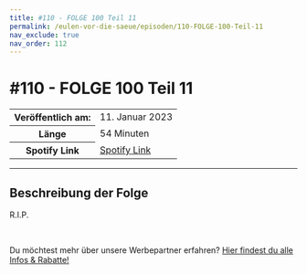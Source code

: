 ```yaml
---
title: #110 - FOLGE 100 Teil 11
permalink: /eulen-vor-die-saeue/episoden/110-FOLGE-100-Teil-11
nav_exclude: true
nav_order: 112
---
```


# #110 - FOLGE 100 Teil 11
<table class="resp-table dcf-table dcf-table-responsive dcf-table-bordered dcf-table-striped dcf-w-100%">
                    <tbody>
                        <tr>
                            <th scope="row">Veröffentlich am:</th>
                            <td data-label="Veröffentlich am:">11. Januar 2023</td>
                        </tr>
                        <tr>
                            <th scope="row">Länge </th>
                            <td data-label="Länge ">54 Minuten</td>
                        </tr><tr>
                                <th scope="row">Spotify Link</th>
                                <td data-label="Spotify Link"><a href="https://open.spotify.com/episode/7zfE0DQ42vC76SvEmVYFbJ">Spotify Link</a></td>
                            </tr></tbody>
                </table>

***

## Beschreibung der Folge

<div>
<p>R.I.P.</p><br/><p>Du möchtest mehr über unsere Werbepartner erfahren? <a href="https://linktr.ee/EulenvordieSaeue" rel="nofollow">Hier findest du alle Infos &amp; Rabatte!</a></p>  
</div>

